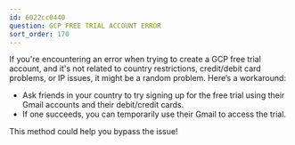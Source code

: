 ```yaml
---
id: 6022cc0440
question: GCP FREE TRIAL ACCOUNT ERROR
sort_order: 170
---
```


If you're encountering an error when trying to create a GCP free trial account, and it's not related to country restrictions, credit/debit card problems, or IP issues, it might be a random problem. Here’s a workaround:

- Ask friends in your country to try signing up for the free trial using their Gmail accounts and their debit/credit cards.
- If one succeeds, you can temporarily use their Gmail to access the trial.

This method could help you bypass the issue!
